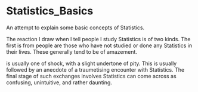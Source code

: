 # Statistics_Basics
An attempt to explain some basic concepts of Statistics.

The reaction I draw when I tell people I study Statistics is of two kinds. The first is from people are those who have not studied or done any Statistics in their lives. These generally tend to be of amazement.

is usually one of shock, with a slight undertone of pity. This is usually followed by an anecdote of a traumetising encounter with Statistics. The final stage of such exchanges involves  Statistics can come across as confusing, unintuitive, and rather daunting.

